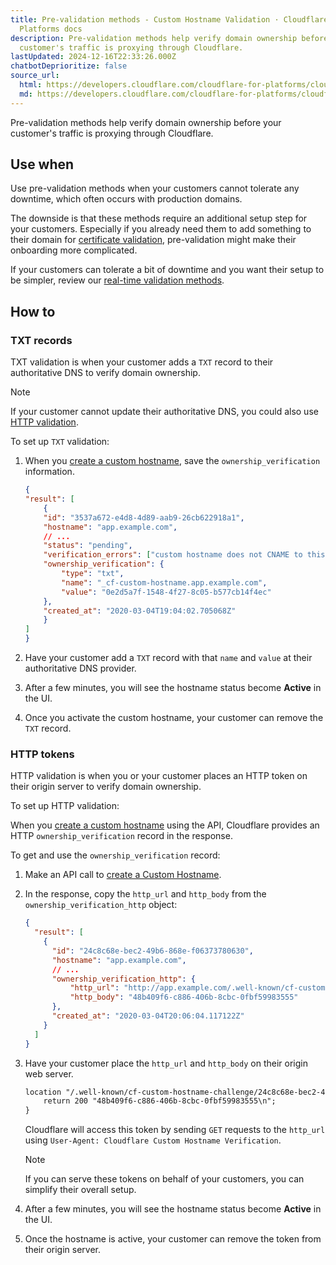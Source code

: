 ```yaml
---
title: Pre-validation methods - Custom Hostname Validation · Cloudflare for
  Platforms docs
description: Pre-validation methods help verify domain ownership before your
  customer's traffic is proxying through Cloudflare.
lastUpdated: 2024-12-16T22:33:26.000Z
chatbotDeprioritize: false
source_url:
  html: https://developers.cloudflare.com/cloudflare-for-platforms/cloudflare-for-saas/domain-support/hostname-validation/pre-validation/
  md: https://developers.cloudflare.com/cloudflare-for-platforms/cloudflare-for-saas/domain-support/hostname-validation/pre-validation/index.md
---
```


Pre-validation methods help verify domain ownership before your customer's traffic is proxying through Cloudflare.

## Use when

Use pre-validation methods when your customers cannot tolerate any downtime, which often occurs with production domains.

The downside is that these methods require an additional setup step for your customers. Especially if you already need them to add something to their domain for [certificate validation](https://developers.cloudflare.com/cloudflare-for-platforms/cloudflare-for-saas/security/certificate-management/issue-and-validate/validate-certificates/), pre-validation might make their onboarding more complicated.

If your customers can tolerate a bit of downtime and you want their setup to be simpler, review our [real-time validation methods](https://developers.cloudflare.com/cloudflare-for-platforms/cloudflare-for-saas/domain-support/hostname-validation/realtime-validation/).

## How to

### TXT records

TXT validation is when your customer adds a `TXT` record to their authoritative DNS to verify domain ownership.

Note

If your customer cannot update their authoritative DNS, you could also use [HTTP validation](#http-tokens).

To set up `TXT` validation:

1. When you [create a custom hostname](https://developers.cloudflare.com/api/resources/custom_hostnames/methods/create/), save the `ownership_verification` information.

   ```json
   {
   "result": [
       {
       "id": "3537a672-e4d8-4d89-aab9-26cb622918a1",
       "hostname": "app.example.com",
       // ...
       "status": "pending",
       "verification_errors": ["custom hostname does not CNAME to this zone."],
       "ownership_verification": {
           "type": "txt",
           "name": "_cf-custom-hostname.app.example.com",
           "value": "0e2d5a7f-1548-4f27-8c05-b577cb14f4ec"
       },
       "created_at": "2020-03-04T19:04:02.705068Z"
       }
   ]
   }
   ```

2. Have your customer add a `TXT` record with that `name` and `value` at their authoritative DNS provider.

3. After a few minutes, you will see the hostname status become **Active** in the UI.

4. Once you activate the custom hostname, your customer can remove the `TXT` record.

### HTTP tokens

HTTP validation is when you or your customer places an HTTP token on their origin server to verify domain ownership.

To set up HTTP validation:

When you [create a custom hostname](https://developers.cloudflare.com/cloudflare-for-platforms/cloudflare-for-saas/security/certificate-management/issue-and-validate/issue-certificates/) using the API, Cloudflare provides an HTTP `ownership_verification` record in the response.

To get and use the `ownership_verification` record:

1. Make an API call to [create a Custom Hostname](https://developers.cloudflare.com/api/resources/custom_hostnames/methods/create/).

2. In the response, copy the `http_url` and `http_body` from the `ownership_verification_http` object:

   ```json
   {
     "result": [
       {
         "id": "24c8c68e-bec2-49b6-868e-f06373780630",
         "hostname": "app.example.com",
         // ...
         "ownership_verification_http": {
             "http_url": "http://app.example.com/.well-known/cf-custom-hostname-challenge/24c8c68e-bec2-49b6-868e-f06373780630",
             "http_body": "48b409f6-c886-406b-8cbc-0fbf59983555"
         },
         "created_at": "2020-03-04T20:06:04.117122Z"
       }
     ]
   }
   ```

3. Have your customer place the `http_url` and `http_body` on their origin web server.

   ```txt
   location "/.well-known/cf-custom-hostname-challenge/24c8c68e-bec2-49b6-868e-f06373780630" {
       return 200 "48b409f6-c886-406b-8cbc-0fbf59983555\n";
   }
   ```

   Cloudflare will access this token by sending `GET` requests to the `http_url` using `User-Agent: Cloudflare Custom Hostname Verification`.

   Note

   If you can serve these tokens on behalf of your customers, you can simplify their overall setup.

4. After a few minutes, you will see the hostname status become **Active** in the UI.

5. Once the hostname is active, your customer can remove the token from their origin server.
